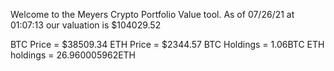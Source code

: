 Welcome to the Meyers Crypto Portfolio Value tool. 
As of 07/26/21 at 01:07:13 our valuation is $104029.52 

BTC Price = $38509.34
 ETH Price = $2344.57
BTC Holdings = 1.06BTC
 ETH holdings = 26.960005962ETH 
